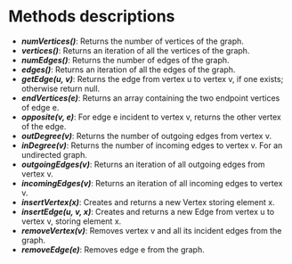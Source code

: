# Methods descriptions
* **_numVertices()_**: Returns the number of vertices of the graph.
* **_vertices()_**: Returns an iteration of all the vertices of the graph.
* **_numEdges()_**: Returns the number of edges of the graph.
* **_edges()_**: Returns an iteration of all the edges of the graph.
* **_getEdge(u, v)_**: Returns the edge from vertex u to vertex v, if one exists; otherwise return null.
* **_endVertices(e)_**: Returns an array containing the two endpoint vertices of edge e.
* **_opposite(v, e)_**: For edge e incident to vertex v, returns the other vertex of the edge.
* **_outDegree(v)_**: Returns the number of outgoing edges from vertex v.
* **_inDegree(v)_**: Returns the number of incoming edges to vertex v. For an undirected graph.
* **_outgoingEdges(v)_**: Returns an iteration of all outgoing edges from vertex v.
* **_incomingEdges(v)_**: Returns an iteration of all incoming edges to vertex v.
* **_insertVertex(x)_**: Creates and returns a new Vertex storing element x.
* **_insertEdge(u, v, x)_**: Creates and returns a new Edge from vertex u to vertex v, storing element x.
* **_removeVertex(v)_**: Removes vertex v and all its incident edges from the graph.
* **_removeEdge(e)_**: Removes edge e from the graph.
